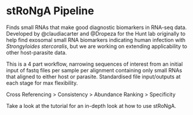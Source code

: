 # stRoNgA Pipeline
Finds small RNAs that make good diagnostic biomarkers in RNA-seq data. Developed by @claudiacarter and @Dropeza for the Hunt lab originally to help find exosomal small RNA biomarkers indicating human infection with _Strongyloides stercoralis_, but we are working on extending applicability to other host-parasite data.

This is a 4 part workflow, narrowing sequences of interest from an initial input of fastq files per sample per alignment containing only small RNAs that aligned to either host or parasite. Standardised file input/outputs at each stage for max flexibility.

Cross Referencing > Consistency > Abundance Ranking > Specificity

Take a look at the tutorial for an in-depth look at how to use stRoNgA.
